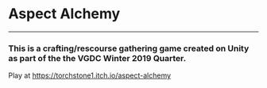 # Aspect Alchemy
---
### This is a crafting/rescourse gathering game created on Unity as part of the the VGDC Winter 2019 Quarter. 

Play at https://torchstone1.itch.io/aspect-alchemy
